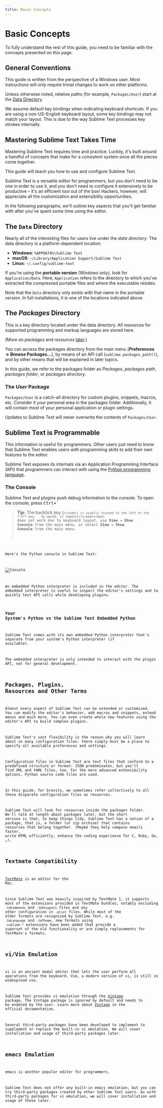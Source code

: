 ```yaml
---
title: Basic Concepts
---
```


# Basic Concepts

To fully understand the rest of this guide,
you need to be familiar
with the concepts presented on this page.


## General Conventions

This guide is written from the perspective of a Windows user.
Most instructions will only require trivial changes
to work on other platforms.

Unless otherwise noted,
relative paths (for example, `Packages/User`)
start at the [Data Directory](#the-data-directory).

We assume default key bindings
when indicating keyboard shortcuts.
If you are using a non-US-English keyboard layout,
some key bindings may not match your layout.
This is due to the way Sublime Text
processes key strokes internally.


## Mastering Sublime Text Takes Time

Mastering Sublime Text requires time and practice.
Luckily, it's built around
a handful of concepts
that make for a consistent
system once all the pieces come together.

This guide will teach you
how to use and configure Sublime Text.

Sublime Text is a versatile editor for programmers,
but you don't need to be one
in order to use it,
and you don't need
to configure it extensively
to be productive –
it's an efficient tool out of the box!
Hackers, however, will appreciate
all the customization and extensibility opportunities.

In the following paragraphs,
we'll outline key aspects
that you'll get familiar with
after you've spent some time using the editor.


## The `Data` Directory

Nearly all of the interesting files for users
live under the *data directory*.
The data directory is
a platform-dependent location:

* **Windows**: `%APPDATA%\Sublime Text`
* **macOS**: `~/Library/Application Support/Sublime Text`
* **Linux**: `~/.config/sublime-text`

If you're using the **portable version** (Windows only),
look for `Application/Data`.
Here, `Application`
refers to the directory
to which you've extracted
the compressed portable files
and where the executable resides.

Note that the `Data` directory
only exists with that name
in the portable version.
In full installations,
it is one of the locations
indicated above.


## The *Packages* Directory

This is a key directory
located under the data directory.
All resources for supported programming
and markup languages
are stored here.

(More on *packages* and *resources* [later](../extensibility/packages.md).)

You can access the packages directory
from the main menu (**Preferences → Browse Packages...**),
by means of an API call (`sublime.packages_path()`),
and by other means
that will be explained in later topics.

In this guide, we refer to the packages folder
as *Packages*, *packages path*, *packages folder*, or *packages directory*.


### The *User* Package

`Packages/User` is a catch-all directory
for custom plugins, snippets, macros, etc.
Consider it your personal area
in the packages folder.
Additionally, it will contain
most of your personal application or plugin settings.

Updates to Sublime Text will never
overwrite the contents of `Packages/User`.


## Sublime Text is Programmable

This information is useful for programmers.
Other users just need to know
that Sublime Text
enables users with programming skills
to add their own features to the editor.

Sublime Text exposes its internals
via an Application Programming Interface (API)
that programmers can interact with using
the [Python programming language][Python].

[Python]: https://www.python.org/


### The Console

Sublime Text and plugins push debug information
to the *console*.
To open the console,
press <kbd>Ctrl+\`</kbd>
> **Tip:** The backtick key (<code>`</code>) is usually located to the left of the **1** key.  
> On macOS, if <kbd>Ctrl</kbd>+<kbd>`</kbd> does not work due to keyboard layout, use **View → Show Console** from the main menu.
or select **View → Show Console**
from the main menu.

Here's the Python console in Sublime Text:

![Console](./images/console.png)

An embedded Python interpreter is included
in the editor.
The embedded interpreter is useful
to inspect the editor's settings
and to quickly test API calls
while developing plugins.


### Your System's Python vs the Sublime Text Embedded Python

Sublime Text comes with its own embedded Python interpreter
that's separate from your system's Python interpreter
(*if available*).

The embedded interpreter is only intended
to interact with the plugin API,
not for general development.


## Packages, Plugins, Resources and Other Terms

Almost every aspect of Sublime Text
can be extended or customized.
You can modify the editor's behavior,
add macros and snippets, extend menus
and much more.
You can even create whole new features
using the editor's API to build complex
plugins.

Sublime Text's vast flexibility is the reason
why you will learn
about so many configuration files:
there simply must be a place
to specify all available preferences and settings.

Configuration files in Sublime Text
are text files
that conform to a predefined structure or *format*:
JSON predominates,
but you'll find XML and YAML files, too.
For the more advanced
extensibility options,
Python source code files are used.

In this guide, for brevity,
we sometimes refer collectively to all these
disparate configuration files as *resources*.

Sublime Text will look for resources
inside the packages folder.
We'll talk at length about *packages* later,
but the short version is that,
to keep things tidy,
Sublime Text has a notion of a *package*,
that is, a folder (or zip archive)
that contains resources
that belong together.
(Maybe they help
compose emails faster,
write HTML efficiently,
enhance the coding experience for C, Ruby, Go, …).


## Textmate Compatibility

[TextMate][] is an editor for the Mac.

Since Sublime Text was heavily inspired by TextMate 1,
it supports most of the extensions provided in TextMate bundles,
notably excluding `.tmCommands` and `.tmSnippets` files
and any other configuration in `.plist` files.
While most of the older formats are recognized by Sublime Text,
e.g. `.tmLanguage` and `.tmTheme`,
new formats using `.sublime-*` extensions have been added
that provide a superset of the old functionality
or are simply replacements for TextMate's formats.

[TextMate]: https://macromates.com/


## vi/Vim Emulation

vi is an ancient modal editor
that lets the user perform all operations
from the keyboard.
Vim, a modern version of vi,
is still in widespread use.

Sublime Text provides vi emulation
through the [Vintage][] package.
The Vintage package is *ignored* by default
and needs to be enabled by the user.
Learn more about [Vintage][]
in the official documentation.

Several third-party packages have been developed
to implement to supplement or replace
the built-in vi emulation.
We will cover installation and usage of third-party packages later.

[Vintage]: https://www.sublimetext.com/docs/vintage.html


## emacs Emulation

emacs is another popular
editor for programmers.

Sublime Text does not offer
any built-in emacs emulation,
but you can try third-party packages
created by other Sublime Text users.
As with third-party packages for vi emulation,
we will cover installation and usage of these later.

